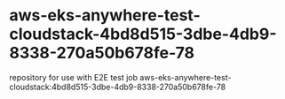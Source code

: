 # aws-eks-anywhere-test-cloudstack-4bd8d515-3dbe-4db9-8338-270a50b678fe-78
repository for use with E2E test job aws-eks-anywhere-test-cloudstack:4bd8d515-3dbe-4db9-8338-270a50b678fe-78
